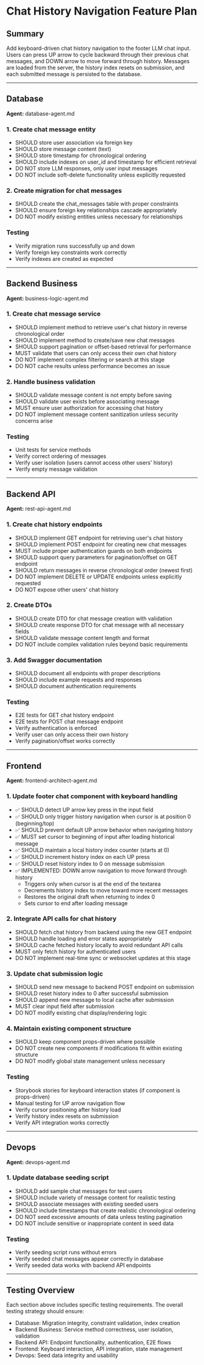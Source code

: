 # Chat History Navigation Feature Plan

## Summary
Add keyboard-driven chat history navigation to the footer LLM chat input. Users can press UP arrow to cycle backward through their previous chat messages, and DOWN arrow to move forward through history. Messages are loaded from the server, the history index resets on submission, and each submitted message is persisted to the database.

---

## Database
**Agent:** database-agent.md

### 1. Create chat message entity
- SHOULD store user association via foreign key
- SHOULD store message content (text)
- SHOULD store timestamp for chronological ordering
- SHOULD include indexes on user_id and timestamp for efficient retrieval
- DO NOT store LLM responses, only user input messages
- DO NOT include soft-delete functionality unless explicitly requested

### 2. Create migration for chat messages
- SHOULD create the chat_messages table with proper constraints
- SHOULD ensure foreign key relationships cascade appropriately
- DO NOT modify existing entities unless necessary for relationships

### Testing
- Verify migration runs successfully up and down
- Verify foreign key constraints work correctly
- Verify indexes are created as expected

---

## Backend Business
**Agent:** business-logic-agent.md

### 1. Create chat message service
- SHOULD implement method to retrieve user's chat history in reverse chronological order
- SHOULD implement method to create/save new chat messages
- SHOULD support pagination or offset-based retrieval for performance
- MUST validate that users can only access their own chat history
- DO NOT implement complex filtering or search at this stage
- DO NOT cache results unless performance becomes an issue

### 2. Handle business validation
- SHOULD validate message content is not empty before saving
- SHOULD validate user exists before associating message
- MUST ensure user authorization for accessing chat history
- DO NOT implement message content sanitization unless security concerns arise

### Testing
- Unit tests for service methods
- Verify correct ordering of messages
- Verify user isolation (users cannot access other users' history)
- Verify empty message validation

---

## Backend API
**Agent:** rest-api-agent.md

### 1. Create chat history endpoints
- SHOULD implement GET endpoint for retrieving user's chat history
- SHOULD implement POST endpoint for creating new chat messages
- MUST include proper authentication guards on both endpoints
- SHOULD support query parameters for pagination/offset on GET endpoint
- SHOULD return messages in reverse chronological order (newest first)
- DO NOT implement DELETE or UPDATE endpoints unless explicitly requested
- DO NOT expose other users' chat history

### 2. Create DTOs
- SHOULD create DTO for chat message creation with validation
- SHOULD create response DTO for chat message with all necessary fields
- SHOULD validate message content length and format
- DO NOT include complex validation rules beyond basic requirements

### 3. Add Swagger documentation
- SHOULD document all endpoints with proper descriptions
- SHOULD include example requests and responses
- SHOULD document authentication requirements

### Testing
- E2E tests for GET chat history endpoint
- E2E tests for POST chat message endpoint
- Verify authentication is enforced
- Verify user can only access their own history
- Verify pagination/offset works correctly

---

## Frontend
**Agent:** frontend-architect-agent.md

### 1. Update footer chat component with keyboard handling
- ✅ SHOULD detect UP arrow key press in the input field
- ✅ SHOULD only trigger history navigation when cursor is at position 0 (beginning/top)
- ✅ SHOULD prevent default UP arrow behavior when navigating history
- ✅ MUST set cursor to beginning of input after loading historical message
- ✅ SHOULD maintain a local history index counter (starts at 0)
- ✅ SHOULD increment history index on each UP press
- ✅ SHOULD reset history index to 0 on message submission
- ✅ IMPLEMENTED: DOWN arrow navigation to move forward through history
  - Triggers only when cursor is at the end of the textarea
  - Decrements history index to move toward more recent messages
  - Restores the original draft when returning to index 0
  - Sets cursor to end after loading message

### 2. Integrate API calls for chat history
- SHOULD fetch chat history from backend using the new GET endpoint
- SHOULD handle loading and error states appropriately
- SHOULD cache fetched history locally to avoid redundant API calls
- MUST only fetch history for authenticated users
- DO NOT implement real-time sync or websocket updates at this stage

### 3. Update chat submission logic
- SHOULD send new message to backend POST endpoint on submission
- SHOULD reset history index to 0 after successful submission
- SHOULD append new message to local cache after submission
- MUST clear input field after submission
- DO NOT modify existing chat display/rendering logic

### 4. Maintain existing component structure
- SHOULD keep component props-driven where possible
- DO NOT create new components if modifications fit within existing structure
- DO NOT modify global state management unless necessary

### Testing
- Storybook stories for keyboard interaction states (if component is props-driven)
- Manual testing for UP arrow navigation flow
- Verify cursor positioning after history load
- Verify history index resets on submission
- Verify API integration works correctly

---

## Devops
**Agent:** devops-agent.md

### 1. Update database seeding script
- SHOULD add sample chat messages for test users
- SHOULD include variety of message content for realistic testing
- SHOULD associate messages with existing seeded users
- SHOULD include timestamps that create realistic chronological ordering
- DO NOT seed excessive amounts of data unless testing pagination
- DO NOT include sensitive or inappropriate content in seed data

### Testing
- Verify seeding script runs without errors
- Verify seeded chat messages appear correctly in database
- Verify seeded data works with backend API endpoints

---

## Testing Overview
Each section above includes specific testing requirements. The overall testing strategy should ensure:
- Database: Migration integrity, constraint validation, index creation
- Backend Business: Service method correctness, user isolation, validation
- Backend API: Endpoint functionality, authentication, E2E flows
- Frontend: Keyboard interaction, API integration, state management
- Devops: Seed data integrity and usability
